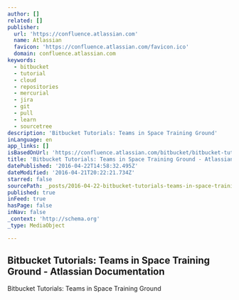 ```yaml
---
author: []
related: []
publisher:
  url: 'https://confluence.atlassian.com'
  name: Atlassian
  favicon: 'https://confluence.atlassian.com/favicon.ico'
  domain: confluence.atlassian.com
keywords:
  - bitbucket
  - tutorial
  - cloud
  - repositories
  - mercurial
  - jira
  - git
  - pull
  - learn
  - sourcetree
description: 'Bitbucket Tutorials: Teams in Space Training Ground'
inLanguage: en
app_links: []
isBasedOnUrl: 'https://confluence.atlassian.com/bitbucket/bitbucket-tutorials-teams-in-space-training-ground-755338051.html'
title: 'Bitbucket Tutorials: Teams in Space Training Ground - Atlassian Documentation'
datePublished: '2016-04-22T14:58:32.495Z'
dateModified: '2016-04-21T20:22:21.734Z'
starred: false
sourcePath: _posts/2016-04-22-bitbucket-tutorials-teams-in-space-training-ground-atlass.md
published: true
inFeed: true
hasPage: false
inNav: false
_context: 'http://schema.org'
_type: MediaObject

---
```

<article style=""><h1>Bitbucket Tutorials: Teams in Space Training Ground - Atlassian Documentation</h1><p>Bitbucket Tutorials: Teams in Space Training Ground</p></article>
